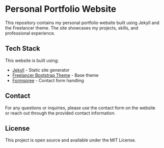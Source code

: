 # Personal Portfolio Website

This repository contains my personal portfolio website built using Jekyll and the Freelancer theme. The site showcases my projects, skills, and professional experience.

## Tech Stack

This website is built using:
- [Jekyll](https://jekyllrb.com/) - Static site generator
- [Freelancer Bootstrap Theme](http://startbootstrap.com/template-overviews/freelancer/) - Base theme
- [Formspree](https://formspree.io/) - Contact form handling

## Contact

For any questions or inquiries, please use the contact form on the website or reach out through the provided contact information.

## License

This project is open source and available under the MIT License.